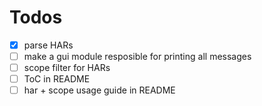 # Todos
- [x] parse HARs
- [ ] make a gui module resposible for printing all messages
- [ ] scope filter for HARs
- [ ] ToC in README
- [ ] har + scope usage guide in README
